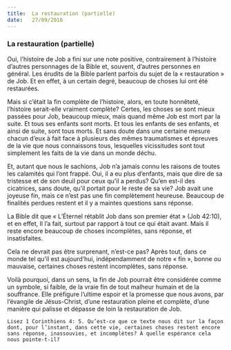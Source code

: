 ```yaml
---
title:  La restauration (partielle)
date:   27/09/2016
---
```


### La restauration (partielle)

Oui, l’histoire de Job a fini sur une note positive, contrairement à l’histoire d’autres personnages de la Bible et, souvent, d’autres personnes en général. Les érudits de la Bible parlent parfois du sujet de la « restauration » de Job. Et en effet, à un certain degré, beaucoup de choses lui ont été restaurées.

Mais si c’était la fin complète de l’histoire, alors, en toute honnêteté, l’histoire serait-elle vraiment complète? Certes, les choses se sont mieux passées pour Job, beaucoup mieux, mais quand même Job est mort par la suite. Et tous ses enfants sont morts. Et tous les enfants de ses enfants, et ainsi de suite, sont tous morts. Et sans doute dans une certaine mesure chacun d’eux à fait face à plusieurs des mêmes traumatismes et épreuves de la vie que nous connaissons tous, lesquelles vicissitudes sont tout simplement les faits de la vie dans un monde déchu.

Et, autant que nous le sachions, Job n’a jamais connu les raisons de toutes les calamités qui l’ont frappé. Oui, il a eu plus d’enfants, mais que dire de sa tristesse et de son deuil pour ceux qu’il a perdus? Qu’en est-il des cicatrices, sans doute, qu’il portait pour le reste de sa vie? Job avait une joyeuse fin, mais ce n’est pas une fin complètement heureuse. Beaucoup de finalités perdues restent et il y a maintes questions sans réponse.

La Bible dit que « L’Éternel rétablit Job dans son premier état » (Job 42:10), et en effet, Il l’a fait, surtout par rapport à tout ce qui était avant. Mais il reste encore beaucoup de choses incomplètes, sans réponse, et insatisfaites.

Cela ne devrait pas être surprenant, n’est-ce pas? Après tout, dans ce monde tel qu’il est aujourd’hui, indépendamment de notre « fin », bonne ou mauvaise, certaines choses restent incomplètes, sans réponse.

Voilà pourquoi, dans un sens, la fin de Job pourrait être considérée comme un symbole, si faible, de la vraie fin de tout malheur humain et de la souffrance. Elle préfigure l’ultime espoir et la promesse que nous avons, par l’évangile de Jésus-Christ, d’une restauration pleine et complète, d’une manière qui palisse et dépasse de loin la restauration de Job.

`Lisez 1 Corinthiens 4: 5. Qu’est-ce que ce texte nous dit sur la façon dont, pour l’instant, dans cette vie, certaines choses restent encore sans réponse, inassouvies, et incomplètes? À quelle espérance cela nous pointe-t-il?`